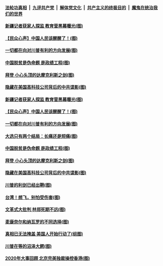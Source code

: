 ####  [法轮功真相](../../../../basic/blob/master/README.md?t=12211231) &nbsp;|&nbsp; [九评共产党](../../../../9ping.md/blob/master/README.md?t=12211231) &nbsp;|&nbsp; [解体党文化](../../../../jtdwh.md/blob/master/README.md?t=12211231)  &nbsp;|&nbsp; [共产主义的终极目的](../../../../gczydzjmd.md/blob/master/README.md?t=12211231) &nbsp;|&nbsp; [魔鬼在统治我们的世界](../../../../mgztzwmdsj.md/blob/master/README.md?t=12211231) 

#### [新疆记者获家人探监 教育营黑幕曝光(图)](../pages/p4/956517.md?t=12211231) 

#### [【民众心声】中国人民该醒醒了！(图)](../pages/p4/956239.md?t=12211231) 

#### [一切都在向对川普有利的方向发展(图)](../pages/p4/956511.md?t=12211231) 

#### [中国脱贫是伪命题 是政绩工程(图)](../pages/p4/956502.md?t=12211231) 

#### [拜登 小心头顶的达摩克利斯之剑(图)](../pages/p4/956498.md?t=12211231) 

#### [隐藏在美国高科技公司背后的中共谍影(图)](../pages/p4/956497.md?t=12211231) 

#### [新疆记者获家人探监 教育营黑幕曝光(图)](../pages/p4/956517.md?t=12211231) 

#### [【民众心声】中国人民该醒醒了！(图)](../pages/p4/956239.md?t=12211231) 


#### [一切都在向对川普有利的方向发展(图)](../pages/p4/956511.md?t=12211231) 

#### [大选只有两个结局：长痛还是短痛(图)](../pages/p4/956505.md?t=12211231) 

#### [中国脱贫是伪命题 是政绩工程(图)](../pages/p4/956502.md?t=12211231) 

#### [拜登 小心头顶的达摩克利斯之剑(图)](../pages/p4/956498.md?t=12211231) 

#### [隐藏在美国高科技公司背后的中共谍影(图)](../pages/p4/956497.md?t=12211231) 

#### [川普的利剑已经出鞘(图)](../pages/p4/956494.md?t=12211231) 


#### [台湾！想飞，别怕受伤害(图)](../pages/p4/956438.md?t=12211231) 

#### [文革式大批判 林郑死期不远(图)](../pages/p4/956414.md?t=12211231) 

#### [麦康奈尔和纳瓦罗的不同选择(图)](../pages/p4/956415.md?t=12211231) 

#### [真相已无法掩盖 美国人开始行动了(组图)](../pages/p4/956396.md?t=12211231) 

#### [川普在等的沼泽大鳄(图)](../pages/p4/956412.md?t=12211231) 





#### [2020年大事回顾 北京完美独裁操控香港(图)](../pages/p4/956317.md?t=12211231) 

